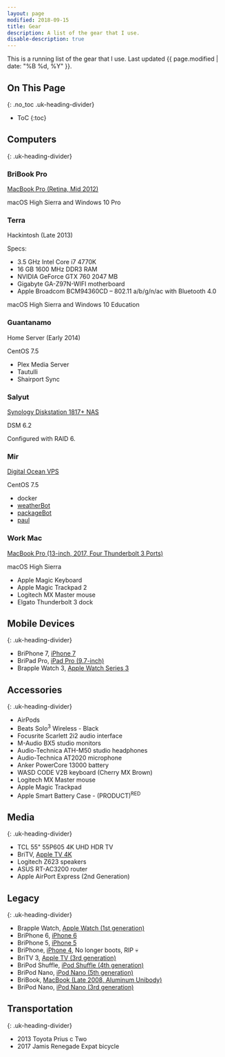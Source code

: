 ```yaml
---
layout: page
modified: 2018-09-15
title: Gear
description: A list of the gear that I use.
disable-description: true
---
```


This is a running list of the gear that I use. Last updated <time datetime="{{ page.modified | date: date_to_xmlschema }}" itemprop="dateModified">{{ page.modified | date: "%B %d, %Y" }}</time>.

## On This Page
{: .no_toc .uk-heading-divider}
- ToC
{:toc}

## Computers
{: .uk-heading-divider}

### BriBook Pro
[MacBook Pro (Retina, Mid 2012)](https://everymac.com/systems/apple/macbook_pro/specs/macbook-pro-core-i7-2.7-15-mid-2012-retina-display-specs.html)

macOS High Sierra and Windows 10 Pro

### Terra
Hackintosh (Late 2013)

Specs:
* 3.5 GHz Intel Core i7 4770K
* 16 GB 1600 MHz DDR3 RAM
* NVIDIA GeForce GTX 760 2047 MB
* Gigabyte GA-Z97N-WIFI motherboard
* Apple Broadcom BCM94360CD – 802.11 a/b/g/n/ac with Bluetooth 4.0

macOS High Sierra and Windows 10 Education

### Guantanamo
Home Server (Early 2014)

CentOS 7.5

* Plex Media Server
* Tautulli
* Shairport Sync

### Salyut
[Synology Diskstation 1817+ NAS](https://www.synology.com/en-us/products/DS1817+)

DSM 6.2

Configured with RAID 6.

### Mir
[Digital Ocean VPS](https://m.do.co/c/414f452c2b6f)

CentOS 7.5

* docker
* [weatherBot](https://github.com/BrianMitchL/weatherBot)
* [packageBot](https://github.com/BrianMitchL/packageBot)
* [paul](https://github.com/thenexustv/paul)

### Work Mac
[MacBook Pro (13-inch, 2017, Four Thunderbolt 3 Ports)](https://everymac.com/systems/apple/macbook_pro/specs/macbook-pro-core-i7-3.5-13-mid-2017-retina-display-touch-bar-specs.html)

macOS High Sierra

* Apple Magic Keyboard
* Apple Magic Trackpad 2
* Logitech MX Master mouse
* Elgato Thunderbolt 3 dock


## Mobile Devices
{: .uk-heading-divider}

* BriPhone 7, [iPhone 7](https://everymac.com/systems/apple/iphone/specs/apple-iphone-7-att-t-mobile-global-a1778-specs.html)
* BriPad Pro, [iPad Pro (9.7-inch)](https://everymac.com/systems/apple/ipad/specs/apple-ipad-pro-9-7-inch-1st-gen-wi-fi-only-specs.html)
* Brapple Watch 3, [Apple Watch Series 3](https://everymac.com/systems/apple/apple-watch/specs/apple-watch-series-3-gps-cellular-42mm-us-canada-a1861.html)

## Accessories
{: .uk-heading-divider}

* AirPods
* Beats Solo<sup>3</sup> Wireless - Black
* Focusrite Scarlett 2i2 audio interface
* M-Audio BX5 studio monitors
* Audio-Technica ATH-M50 studio headphones
* Audio-Technica AT2020 microphone
* Anker PowerCore 13000 battery
* WASD CODE V2B keyboard (Cherry MX Brown)
* Logitech MX Master mouse
* Apple Magic Trackpad
* Apple Smart Battery Case - (PRODUCT)<sup>RED</sup>

## Media
{: .uk-heading-divider}

* TCL 55" 55P605 4K UHD HDR TV
* BriTV, [Apple TV 4K](https://everymac.com/systems/apple/apple-tv/specs/apple-tv-4k-5th-generation-2017-specs.html)
* Logitech Z623 speakers
* ASUS RT-AC3200 router
* Apple AirPort Express (2nd Generation)

## Legacy
{: .uk-heading-divider}

* Brapple Watch, [Apple Watch (1st generation)](https://everymac.com/systems/apple/apple-watch/specs/apple-watch-sport-aluminum-42mm.html)
* BriPhone 6, [iPhone 6](https://everymac.com/systems/apple/iphone/specs/apple-iphone-6-a1549-4.7-inch-gsm-north-america-specs.html)
* BriPhone 5, [iPhone 5](https://everymac.com/systems/apple/iphone/specs/apple-iphone-5-a1428-gsm-lte-aws-tmobile-north-america-specs.html)
* BriPhone, [iPhone 4](https://everymac.com/systems/apple/iphone/specs/apple-iphone-4-specs.html), No longer boots, RIP :skull:
* BriTV 3, [Apple TV (3rd generation)](https://everymac.com/systems/apple/apple-tv/specs/apple-tv-3rd-generation-early-2012-specs.html)
* BriPod Shuffle, [iPod Shuffle (4th generation)](https://everymac.com/systems/apple/ipod/specs/ipod-4th-generation-shuffle-4g-late-2012-specs.html)
* BriPod Nano, [iPod Nano (5th generation)](https://everymac.com/systems/apple/ipod/specs/ipod-5th-generation-5g-nano-specs.html)
* BriBook, [MacBook (Late 2008, Aluminum Unibody)](https://everymac.com/systems/apple/macbook/specs/macbook-core-2-duo-2.4-aluminum-13-late-2008-unibody-specs.html)
* BriPod Nano, [iPod Nano (3rd generation)](https://everymac.com/systems/apple/ipod/specs/ipod-3rd-generation-fat-nano-specs.html)

## Transportation
{: .uk-heading-divider}

* 2013 Toyota Prius c Two
* 2017 Jamis Renegade Expat bicycle